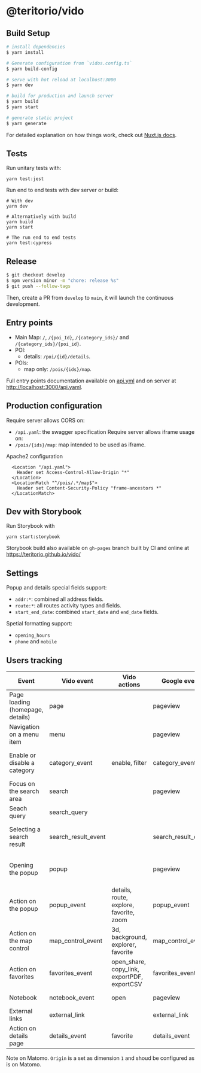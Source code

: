 # @teritorio/vido

## Build Setup

```bash
# install dependencies
$ yarn install

# Generate configuration from `vidos.config.ts`
$ yarn build-config

# serve with hot reload at localhost:3000
$ yarn dev

# build for production and launch server
$ yarn build
$ yarn start

# generate static project
$ yarn generate
```

For detailed explanation on how things work, check out [Nuxt.js docs](https://nuxtjs.org).

## Tests

Run unitary tests with:
```
yarn test:jest
```

Run end to end tests with dev server or build:
```
# With dev
yarn dev

# Alternatively with build
yarn build
yarn start

# The run end to end tests
yarn test:cypress
```

## Release

```bash
$ git checkout develop
$ npm version minor -m "chore: release %s"
$ git push --follow-tags
```

Then, create a PR from `develop` to `main`, it will launch the continuous development.

## Entry points

* Main Map: `/`, `/{poi_Id}`, `/{category_ids}/` and `/{category_ids}/{poi_id}`.
* POI:
  * details: `/poi/{id}/details`.
* POIs:
  * map only: `/pois/{ids}/map`.

Full entry points documentation available on [api.yml](static/api.yaml) and on server at [http://localhost:3000/api.yaml](http://localhost:3000/api.yaml).

## Production configuration

Require server allows CORS on:
* `/api.yaml`: the swagger specification
Require server allows iframe usage on:
* `/pois/{ids}/map`: map intended to be used as iframe.

Apache2 configuration
```
  <Location "/api.yaml">
    Header set Access-Control-Allow-Origin "*"
  </Location>
  <LocationMatch "^/pois/.*/map$">
    Header set Content-Security-Policy "frame-ancestors *"
  </LocationMatch>
```

## Dev with Storybook

Run Storybook with
```
yarn start:storybook
```

Storybook build also available on `gh-pages` branch built by CI and online at https://teritorio.github.io/vido/

## Settings

Popup and details special fields support:
* `addr:*`: combined all address fields.
* `route:*`: all routes activity types and fields.
* `start_end_date`: combined `start_date` and `end_date` fields.

Spetial formatting support:
* `opening_hours`
* `phone` and `mobile`

## Users tracking

| Event                            | Vido event          | Vido actions                                | Google event        | Google params                            | Matomo          | Matomo params                    |
|----------------------------------|---------------------|---------------------------------------------|---------------------|------------------------------------------|-----------------|----------------------------------|
| Page loading (homepage, details) | page                |                                             | pageview            | pageTitle, pageLocation, pagePath        | trackPageView   | title, Url, Origin               |
| Navigation on a menu item        | menu                |                                             | pageview            | pageTitle, pagePath                      | trackPageView   | title, Url                       |
| Enable or disable a category     | category_event      | enable, filter                              | category_event      | action, categoryId                       | trackEvent      | event, action, title, categoryId |
| Focus on the search area         | search              |                                             | pageview            | pageTitle, pagePath                      | trackPageView   | title, Url                       |
| Seach query                      | search_query        |                                             |                     |                                          | trackSiteSearch | query                            |
| Selecting a search result        | search_result_event |                                             | search_result_event | type, title                              | trackEvent      | event, action, title, resultType |
| Opening the popup                | popup               |                                             | pageview            | pageTitle, pageLocation, pagePath, poiId | trackPageView   | title, Url                       |
| Action on the popup              | popup_event         | details, route, explore, favorite, zoom     | popup_event         | action, title, poiId, category           | trackEvent      | event, action, title, poiId      |
| Action on the map control        | map_control_event   | 3d, background, explorer, favorite          | map_control_event   | action                                   | trackEvent      | event, action                    |
| Action on favorites              | favorites_event     | open_share, copy_link, exportPDF, exportCSV | favorites_event     | action                                   | trackEvent      | event, action                    |
| Notebook                         | notebook_event      | open                                        | pageview            | pageTitle, pagePath                      | trackPageView   | title, Url                       |
| External links                   | external_link       |                                             | external_link       | Url, title                               | trackLink       | Url                              |
| Action on details page           | details_event       | favorite                                    | details_event       | action, title, poiId                     | trackEvent      | event, action, title, poiId      |


Note on Matomo. `Origin` is a set as dimension `1` and shoud be configured as is on Matomo.
